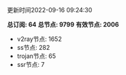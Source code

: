 更新时间2022-09-16 09:24:30

**总订阅: 64**
**总节点: 9799**
**有效节点: 2006**
- v2ray节点: 1652
- ss节点: 282
- trojan节点: 65
- ssr节点: 7

